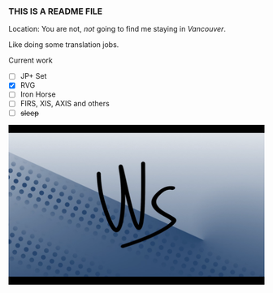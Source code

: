 ### THIS IS A README FILE
Location: You are not, *not* going to find me staying in *Vancouver*.

Like doing some translation jobs.

Current work
- [ ] JP+ Set
- [x] RVG
- [ ] Iron Horse
- [ ] FIRS, XIS, AXIS and others
- [ ] ~~sleep~~

![Background](background.png)
<!---      
WenSimEHRP/WenSimEHRP is a ✨ special ✨ repository because its `README.md` (this file) appears on your GitHub profile.
You can click the Preview link to take a look at your changes.
--->
